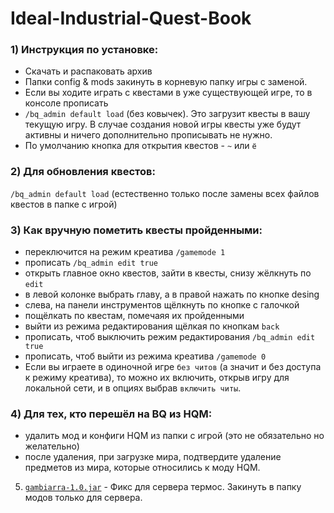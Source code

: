 # Ideal-Industrial-Quest-Book
### 1) Инструкция по установке:
- Скачать и распаковать архив
- Папки config & mods закинуть в корневую папку игры с заменой.
- Если вы ходите играть с квестами в уже существующей игре, то в консоле прописать
- ```/bq_admin default load``` (без ковычек). Это загрузит квесты в вашу текущую игру. В случае
создания новой игры квесты уже будут активны и ничего дополнительно прописывать не
нужно.
- По умолчанию кнопка для открытия квестов - ` ~ ` или `ё`

### 2) Для обновления квестов:
```/bq_admin default load``` (естественно только после замены всех файлов квестов в папке с игрой)

### 3) Как вручную пометить квесты пройденными:
- переключится на режим креатива  ```/gamemode 1```
- прописать ```/bq_admin edit true```
- открыть главное окно квестов, зайти в квесты, снизу жёлкнуть по `edit`
- в левой колонке выбрать главу, а в правой нажать по кнопке desing
- слева, на панели инструментов щёлкнуть по кнопке с галочкой
- пощёлкать по квестам, помечаяя их пройденными
- выйти из режима редактирования щёлкая по кнопкам `back`
- прописать, чтоб выключить режим редактирования  ```/bq_admin edit true```
- прописать, чтоб выйти из режима креатива ```/gamemode 0```
- Если вы играете в одиночной игре `без читов` (а значит и без доступа к режиму креатива), то
можно их включить, открыв игру для локальной сети, и в опциях выбрав `включить читы`.

### 4) Для тех, кто перешёл на BQ из HQM:
- удалить мод и конфиги HQM из папки с игрой (это не обязательно но желательно)
- после удаления, при загрузке мира, подтвердите удаление предметов из мира, которые относились к моду HQM.

5) [`gambiarra-1.0.jar`](https://github.com/IdealIndustrial/Ideal-Industrial-Quest-Book/releases/tag/FixThermos) - Фикс для сервера термос. Закинуть в папку модов только для сервера.
